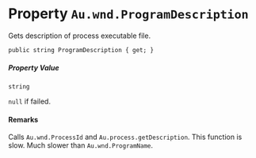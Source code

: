 # Property `Au.wnd.ProgramDescription`

Gets description of process executable file.

```
public string ProgramDescription { get; }
```

##### Property Value

`string`

`null` if failed.

#### Remarks

Calls `Au.wnd.ProcessId` and `Au.process.getDescription`. This function is slow. Much slower than `Au.wnd.ProgramName`.
